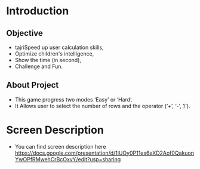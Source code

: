 # Introduction

## Objective

- tajriSpeed up user calculation skills,
- Optimize children's intelligence,
- Show the time (in second),
- Challenge and Fun.
 

## About Project

- This game progress two modes ‘Easy’ or ‘Hard’.
- It Allows user to select the number of rows and the operator (‘+’, ‘-’, ‘/’).
 
  

# Screen Description  

- You can find screen description here https://docs.google.com/presentation/d/1lUOy0P11es6eXD2Aof0QakuonYwOPfRMwehCrBcOxvY/edit?usp=sharing 
